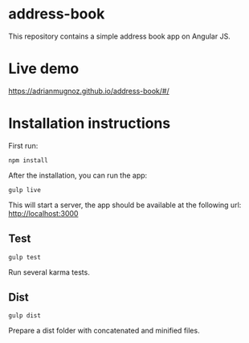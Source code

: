 # address-book
This repository contains a simple address book app on Angular JS. 

# Live demo
https://adrianmugnoz.github.io/address-book/#/

# Installation instructions
First run:

    npm install

After the installation, you can run the app:

    gulp live
    
This will start a server, the app should be available at the following url:
[http://localhost:3000](http://localhost:3000)
    

## Test
    gulp test

Run several karma tests.

## Dist
    gulp dist

Prepare a dist folder with concatenated and minified files.
